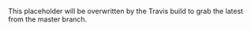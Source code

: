 This placeholder will be overwritten by the Travis build to grab the
latest from the master branch.
